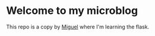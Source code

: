 # Welcome to my microblog  

This repo is a copy by [Miguel](https://blog.miguelgrinberg.com/post/the-flask-mega-tutorial-part-ii-templates) where I'm learning the flask.